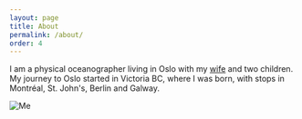 ```yaml
---
layout: page
title: About
permalink: /about/
order: 4
---
```


I am a physical oceanographer living in Oslo with my [wife](http://jessicabrouder.org) and two children. My journey to Oslo started in Victoria BC, where I was born, with stops in Montr&#x00E9;al, St. John's, Berlin and Galway.

![Me](IMG_4501.jpg)

<!-- This is the base Jekyll theme. You can find out more info about customizing your Jekyll theme, as well as basic Jekyll usage documentation at [jekyllrb.com](http://jekyllrb.com/) -->

<!-- You can find the source code for the Jekyll new theme at: -->
<!-- {% include icon-github.html username="jekyll" %} / -->
<!-- [minima](https://github.com/jekyll/minima) -->

<!-- You can find the source code for Jekyll at -->
<!-- {% include icon-github.html username="jekyll" %} / -->
<!-- [jekyll](https://github.com/jekyll/jekyll) -->
